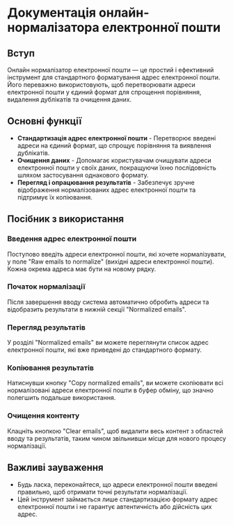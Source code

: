 # Документація онлайн-нормалізатора електронної пошти

## Вступ

Онлайн нормалізатор електронної пошти — це простий і ефективний інструмент для стандартного форматування адрес електронної пошти. Його переважно використовують, щоб перетворювати адреси електронної пошти у єдиний формат для спрощення порівняння, видалення дублікатів та очищення даних.

## Основні функції

- **Стандартизація адрес електронної пошти** - Перетворює введені адреси на єдиний формат, що спрощує порівняння та виявлення дублікатів.
- **Очищення даних** - Допомагає користувачам очищувати адреси електронної пошти у своїх даних, покращуючи їхню послідовність шляхом застосування однакового формату.
- **Перегляд і опрацювання результатів** - Забезпечує зручне відображення нормалізованих адрес електронної пошти та підтримує їх копіювання.

## Посібник з використання

### Введення адрес електронної пошти

Поступово введіть адреси електронної пошти, які хочете нормалізувати, у поле "Raw emails to normalize" (вихідні адреси електронної пошти). Кожна окрема адреса має бути на новому рядку.

### Початок нормалізації

Після завершення вводу система автоматично обробить адреси та відобразить результати в нижній секції "Normalized emails".

### Перегляд результатів

У розділі "Normalized emails" ви можете переглянути список адрес електронної пошти, які вже приведені до стандартного формату.

### Копіювання результатів

Натиснувши кнопку "Copy normalized emails", ви можете скопіювати всі нормалізовані адреси електронної пошти в буфер обміну, що значно полегшить подальше використання.

### Очищення контенту

Клацніть кнопкою "Clear emails", щоб видалити весь контент з областей вводу та результатів, таким чином звільнивши місце для нового процесу нормалізації.

## Важливі зауваження

- Будь ласка, переконайтеся, що адреси електронної пошти введені правильно, щоб отримати точні результати нормалізації.
- Цей інструмент займається лише стандартизацією формату адрес електронної пошти і не гарантує автентичність або дійсність цих адрес.